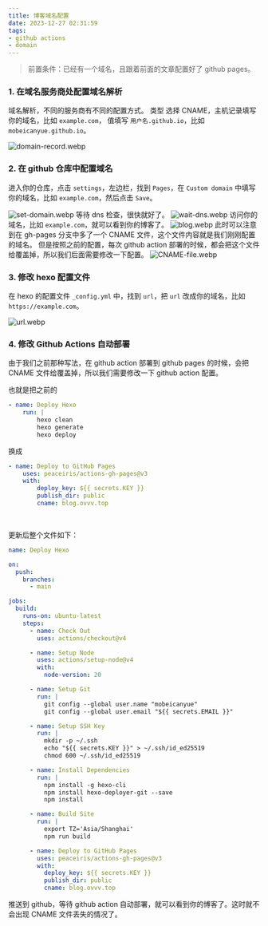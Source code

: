 ```yaml
---
title: 博客域名配置
date: 2023-12-27 02:31:59
tags:
- github actions
- domain
---
```

> 前置条件：已经有一个域名，且跟着前面的文章配置好了 github pages。

### 1. 在域名服务商处配置域名解析
域名解析，不同的服务商有不同的配置方式。
类型 选择 CNAME，主机记录填写你的域名，比如 `example.com`，
值填写 `用户名.github.io`，比如 `mobeicanyue.github.io`。

![domain-record.webp](/images/Configure-blog-domain/domain-record.webp)

### 2. 在 github 仓库中配置域名

进入你的仓库，点击 `settings`，左边栏，找到 `Pages`，在 `Custom domain` 中填写你的域名，比如 `example.com`，然后点击 `Save`。

![set-domain.webp](/images/Configure-blog-domain/set-domain.webp)
等待 dns 检查，很快就好了。
![wait-dns.webp](/images/Configure-blog-domain/wait-dns.webp)
访问你的域名，比如 `example.com`，就可以看到你的博客了。
![blog.webp](/images/Configure-blog-domain/blog.webp)
此时可以注意到在 gh-pages 分支中多了一个 CNAME 文件，这个文件内容就是我们刚刚配置的域名。
但是按照之前的配置，每次 github action 部署的时候，都会把这个文件给覆盖掉，所以我们后面需要修改一下配置。
![CNAME-file.webp](/images/Configure-blog-domain/CNAME-file.webp)

### 3. 修改 hexo 配置文件
在 hexo 的配置文件 `_config.yml` 中，找到 `url`，把 `url` 改成你的域名，比如 `https://example.com`。

![url.webp](/images/Configure-blog-domain/url.webp)

### 4. 修改 Github Actions 自动部署
由于我们之前那种写法，在 github action 部署到 github pages 的时候，会把 CNAME 文件给覆盖掉，所以我们需要修改一下 github action 配置。


也就是把之前的
    
```yml
- name: Deploy Hexo
    run: |
        hexo clean
        hexo generate
        hexo deploy
```

换成
    
```yml
- name: Deploy to GitHub Pages
    uses: peaceiris/actions-gh-pages@v3
    with:
        deploy_key: ${{ secrets.KEY }}
        publish_dir: public
        cname: blog.ovvv.top
```
<br>

更新后整个文件如下：
```yml
name: Deploy Hexo

on:
  push:
    branches:
      - main

jobs:
  build:
    runs-on: ubuntu-latest
    steps:
      - name: Check Out
        uses: actions/checkout@v4

      - name: Setup Node
        uses: actions/setup-node@v4
        with:
          node-version: 20

      - name: Setup Git
        run: |
          git config --global user.name "mobeicanyue"
          git config --global user.email "${{ secrets.EMAIL }}"

      - name: Setup SSH Key
        run: |
          mkdir -p ~/.ssh
          echo "${{ secrets.KEY }}" > ~/.ssh/id_ed25519
          chmod 600 ~/.ssh/id_ed25519

      - name: Install Dependencies
        run: |
          npm install -g hexo-cli
          npm install hexo-deployer-git --save
          npm install

      - name: Build Site
        run: |
          export TZ='Asia/Shanghai'
          npm run build

      - name: Deploy to GitHub Pages
        uses: peaceiris/actions-gh-pages@v3
        with:
          deploy_key: ${{ secrets.KEY }}
          publish_dir: public
          cname: blog.ovvv.top
```

推送到 github，等待 github action 自动部署，就可以看到你的博客了。这时就不会出现 CNAME 文件丢失的情况了。